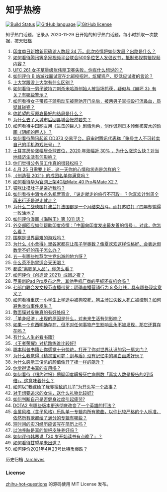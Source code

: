 # 知乎热榜
[![Build Status](https://github.com/ToWeLong/zhihu-hot-questions/workflows/CI/badge.svg)](https://github.com/ToWeLong/zhihu-hot-questions/actions)
[![GitHub language](https://img.shields.io/badge/language-golang-orange.svg)](https://golang.org/)
[![GitHub license](https://img.shields.io/github/license/ToWeLong/zhihu-hot-questions)](https://github.com/ToWeLong/zhihu-hot-questions/blob/main/LICENSE)

知乎热门话题，记录从 2020-11-29 日开始的知乎热门话题。每小时抓取一次数据，按天[归档](./archives)

<!-- BEGIN -->

1. [印度单日新增新冠确诊人数超 34 万，此次疫情将如何发展？出路是什么？](https://www.zhihu.com/question/456287206)
1. [如何看待腾讯等多家视频平台联合500多位艺人发倡议书，抵制影视剪辑视频内容？](https://www.zhihu.com/question/456215864)
1. [UFC 261 女子草量级张伟丽卫冕失败，你有什么想说的？](https://www.zhihu.com/question/456441985)
1. [如何评价 B 站游戏面试官在北邮校招时，炫耀资产、贬低应试者的言论？](https://www.zhihu.com/question/456232727)
1. [上大学跟没上大学有什么区别？](https://www.zhihu.com/question/449157690)
1. [如何看待一男子欲持刀刺杀米哈游创始人被当场抓获，疑似与《崩坏 3》有关？有哪些警示？](https://www.zhihu.com/question/456433623)
1. [如何看待女子带孩子骑电动车被奔驰开门杀后，被两男子掌掴殴打流鼻血，质疑其碰瓷？](https://www.zhihu.com/question/456039971)
1. [你希望的灰原哀最好的结局是什么？](https://www.zhihu.com/question/316395335)
1. [为什么去了大城市后回县城会怅然若失？](https://www.zhihu.com/question/455414459)
1. [如何看待中国网友用《进击的巨人》剧情角色，创作讽刺日本倾倒核废水的动画《阴间的巨人》？](https://www.zhihu.com/question/456195893)
1. [如何看待腾讯起诉 DD373 交易平台，庭审时腾讯代表称「账号主人不可转卖自己的手机游戏账号」？](https://www.zhihu.com/question/453636513)
1. [土耳其房价涨幅居全球首位，2020 年涨幅近 30% ，为什么涨这么快？对当地经济生活有何影响？](https://www.zhihu.com/question/455919208)
1. [你们觉得公务员工作真的很轻松吗？](https://www.zhihu.com/question/455393584)
1. [4 月 25 日需要上班，这一天你的心情和状态是怎样的？](https://www.zhihu.com/question/456426059)
1. [《创造营 2021》的成团名单你满意吗？](https://www.zhihu.com/question/456379139)
1. [如何看待华为官网上架4G版Mate 40 Pro与Mate X2？](https://www.zhihu.com/question/456139627)
1. [猫咪让摸肚子是亲近我吗？](https://www.zhihu.com/question/453718555)
1. [如何看待中消协点名机票盲盒，「说走就走的旅行不可取」？你喜欢计划周全再出行还是说走就走？](https://www.zhihu.com/question/456162853)
1. [为什么二战德国打波兰打法国都是一个月结束战斗，而打苏联打了四年却输得一败涂地？](https://www.zhihu.com/question/456164315)
1. [如何评价漫画《海贼王》第 1011 话？](https://www.zhihu.com/question/455928856)
1. [外交部回应如何帮助印度疫情：「中国向印度发出最友善的信号」，对此，你怎么看？](https://www.zhihu.com/question/456409238)
1. [围棋是世界最难的游戏吗？](https://www.zhihu.com/question/455888232)
1. [为什么《小舍得》里各家都在让孩子学奥数？像夏欢欢这样性格好、会表达但数学不好的孩子怎么办？](https://www.zhihu.com/question/455540568)
1. [五一有哪些推荐学生党出游的地方呀？](https://www.zhihu.com/question/317904593)
1. [什么茶不伤胃适合天天喝？](https://www.zhihu.com/question/453990614)
1. [都说“离职见人品”，你怎么看？](https://www.zhihu.com/question/449474770)
1. [如何评价《创造营 2021》成团之夜？](https://www.zhihu.com/question/455183888)
1. [苹果新iPad Pro发布之后，其他手机厂商的平板还有机会吗？](https://www.zhihu.com/question/455794376)
1. [七部门联合发文规范直播带货：明确直播营销行为 8 条红线，具有哪些现实意义？](https://www.zhihu.com/question/456109842)
1. [如何看待重庆一小学生上学途中被狗咬死，狗主涉过失致人死亡被控制？如何避免类似事件发生？](https://www.zhihu.com/question/456241768)
1. [敷面膜对皮肤真的有好处吗？](https://www.zhihu.com/question/391377441)
1. [「单身经济」出现的原因是什么，对未来生活有何影响？](https://www.zhihu.com/question/455755583)
1. [如果一个东西明确存在，但不对任何事物产生影响且永不被发现，那它还算存在吗？](https://www.zhihu.com/question/455003219)
1. [有什么人生必看书籍?](https://www.zhihu.com/question/323151892)
1. [《王者荣耀》对抗路练谁比较好?](https://www.zhihu.com/question/453303587)
1. [哪本科普书籍让你感觉十分惊艳，打开了你对世界认识的另一扇大门？](https://www.zhihu.com/question/456082089)
1. [为什么我觉得《精灵宝可梦：剑与盾》没有记忆中的黑白画质好玩？](https://www.zhihu.com/question/360809823)
1. [为什么感觉王俊凯的颜值像开了挂一样的飙升？](https://www.zhihu.com/question/456193262)
1. [你觉得读书真的有用吗？](https://www.zhihu.com/question/455447305)
1. [如何看待《纽约时报》质疑印度瞒报死亡病例数「真实人数是报告的2到5倍」，这意味着什么？](https://www.zhihu.com/question/456435305)
1. [如何以“我嫁给了我爹宿敌的儿子”为开头写一个故事？](https://www.zhihu.com/question/425380931)
1. [对于想要追求的女生，送什么礼物比较好?](https://www.zhihu.com/question/22103185)
1. [如何判断自己是否健身过度引起疲劳?](https://www.zhihu.com/question/454531975)
1. [DOTA2 有哪些版本更迭彻底改变了一个英雄的打法？](https://www.zhihu.com/question/451841994)
1. [金属风格（含子风格）乐队单一专辑内所有歌曲，以你比较严格的个人标准，依然所有歌都给了满分的专辑有哪些？](https://www.zhihu.com/question/444408125)
1. [短时间的实习经历应该写在简历上吗？](https://www.zhihu.com/question/453020473)
1. [以油养肤是真的能把皮肤养好吗？](https://www.zhihu.com/question/432783746)
1. [如何评价韩寒说「30 岁开始读书有点晚了」？](https://www.zhihu.com/question/456038855)
1. [如何看待甘望星未出道？](https://www.zhihu.com/question/456375046)
1. [如何评价2021年4月23号比特币爆跌？](https://www.zhihu.com/question/456098802)

<!-- END -->

历史归档 [./archives](./archives)


### License
[zhihu-hot-questions](https://github.com/towelong/zhihu-hot-questions) 的源码使用 MIT License 发布。
